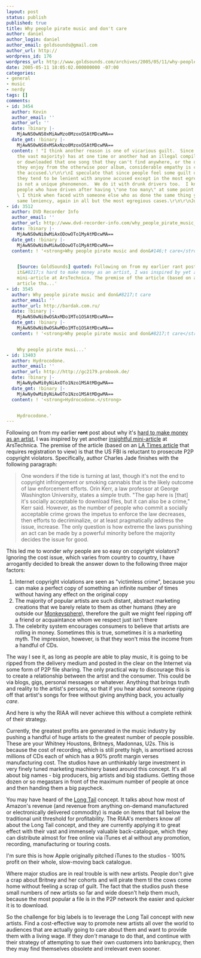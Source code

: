 ```yaml
---
layout: post
status: publish
published: true
title: Why people pirate music and don't care
author: daniel
author_login: daniel
author_email: goldsounds@gmail.com
author_url: http://
wordpress_id: 176
wordpress_url: http://www.goldsounds.com/archives/2005/05/11/why-people-pirate-music-and-dont-care/
date: 2005-05-11 18:05:02.000000000 -07:00
categories:
- general
- music
- nerdy
tags: []
comments:
- id: 3454
  author: Kevin
  author_email: ''
  author_url: ''
  date: !binary |-
    MjAwNS0wNS0xMiAwMzo0MzoxOSAtMDcwMA==
  date_gmt: !binary |-
    MjAwNS0wNS0xMSAxNzo0MzoxOSAtMDcwMA==
  content: ! "I think another reason is one of vicarious guilt.  Since everyone (or
    the vast majority) has at one time or another had an illegal compilation tape
    or downloaded that one song that they can't find anywhere, or the one song that
    they enjoy from the otherwise poor album, considerable empathy is created for
    the accused.\r\n\r\nI speculate that since people feel some guilt on their own,
    they tend to be lenient with anyone accused except in the most egregious cases.\r\n\r\nThis
    is not a unique phenomenon.  We do it with drunk drivers too.  I know a lot of
    people who have driven after having \"one too many\" at some point in their past.
    \ I think when faced with someone else who as done the same thing you get the
    same leniency, again in all but the most egregious cases.\r\n\r\nJust my thoughts.\r\n\r\nKevin"
- id: 3512
  author: DVD Recorder Info
  author_email: ''
  author_url: http://www.dvd-recorder-info.com/why_people_pirate_music_and_dont_care_archive.shtml
  date: !binary |-
    MjAwNS0wNi0wMiAxODowOTo1MyAtMDcwMA==
  date_gmt: !binary |-
    MjAwNS0wNi0wMiAwODowOTo1MyAtMDcwMA==
  content: ! '<strong>Why people pirate music and don&#146;t care</strong>


    [Source: GoldSounds] quoted: Following on from my earlier rant post about why
    it&#8217;s hard to make money as an artist, I was inspired by yet another insightful
    mini-article at ArsTechnica. The premise of the article (based on an LA Times
    article tha...'
- id: 3545
  author: Why people pirate music and don&#8217;t care
  author_email: ''
  author_url: http://bardak.com.ru/
  date: !binary |-
    MjAwNS0wNi0wOSAxMDo1MTo1OSAtMDcwMA==
  date_gmt: !binary |-
    MjAwNS0wNi0wOSAwMDo1MTo1OSAtMDcwMA==
  content: ! '<strong>Why people pirate music and don&#8217;t care</strong>


    Why people pirate musi...'
- id: 13403
  author: Hydrocodone.
  author_email: ''
  author_url: http://http://gc2179.probook.de/
  date: !binary |-
    MjAwNy0wMi0yNiAxOTo1Nzo1MSAtMDgwMA==
  date_gmt: !binary |-
    MjAwNy0wMi0yNiAwOTo1Nzo1MSAtMDgwMA==
  content: ! '<strong>Hydrocodone.</strong>


    Hydrocodone.'
---
```

Following on from my earlier <strike>rant</strike> post about why it's <a href="http://www.goldsounds.com/archives/2005/05/10/why-its-hard-to-make-money-as-an-artist/">hard to make money as an artist</a>, I was inspired by yet another <a href="http://arstechnica.com/news.ars/post/20050510-4891.html">insightful mini-article</a> at ArsTechnica. The premise of the article (based on an <a href="http://www.latimes.com/business/la-fi-piracy9may09,1,444946.story?coll=la-headlines-business&ctrack=1&cset=true">LA Times article</a> that requires registration to view) is that the US FBI is reluctant to prosecute P2P copyright violators. Specifically, author Charles Jade finishes with the following paragraph:

<blockquote>One wonders if the tide is turning at last, though it's not the end to copyright infringement or smoking cannabis that is the likely outcome of law enforcement efforts. Orin Kerr, a law professor at George Washington University, states a simple truth. "The gap here is [that] it's socially acceptable to download files, but it can also be a crime," Kerr said. However, as the number of people who commit a socially acceptable crime grows the impetus to enforce the law decreases, then efforts to decriminalize, or at least pragmatically address the issue, increase. The only question is how extreme the laws punishing an act can be made by a powerful minority before the majority decides the issue for good.</blockquote>

This led me to wonder <em>why</em> people are so easy on copyright violators? Ignoring the cost issue, which varies from country to country, I have arrogantly decided to break the answer down to the following three major factors:
<ol>
	<li>Internet copyright violations are seen as  "victimless crime", because you can make a perfect copy of something an infinite number of times without having any effect on the original copy</li>
	<li>The majority of popular artists are such distant, abstract marketing creations that we barely relate to them as other humans (they are outside our <a href="http://www.pointlesswasteoftime.com/monkeysphere.html">Monkeysphere</a>), therefore the guilt we might feel ripping off a friend or acquaintance whom we respect just isn't there</li>
	<li>The celebrity system encourages consumers to believe that artists are rolling in money. Sometimes this is true, sometimes it is a marketing myth. The impression, however, is that they won't miss the income from a handful of CDs.</li>
</ol>

The way I see it, as long as people are able to play music, it is going to be ripped from the delivery medium and posted in the clear on the Internet via some form of P2P file sharing. The only practical way to discourage this is to create a relationship between the artist and the consumer. This could be via blogs, gigs, personal messages or whatever. Anything that brings truth and reality to the artist's persona, so that if you hear about someone ripping off that artist's songs for free without giving anything back, you actually <em>care</em>.

And here is why the RIAA will never achieve this without a complete rethink of their strategy.

Currently, the greatest profits are generated in the music industry by pushing a handful of huge artists to the greatest number of people possible. These are your Whitney Houstons, Britneys, Madonnas, U2s. This is because the cost of recording, which is still pretty high, is amortised across millions of CDs each of which has a 90% profit margin verses manufacturing cost. The studios have an unthinkably large investment in very finely tuned marketing machinery based around this concept. It's all about big names - big producers, big artists and big stadiums. Getting those dozen or so megastars in front of the maximum number of people at once and then handing them a big paycheck.

You may have heard of the <a href="http://www.wired.com/wired/archive/12.10/tail.html">Long Tail</a> concept. It talks about how most of Amazon's revenue (and revenue from anything on-demand manufactured or electronically delivered commodity) is made on items that fall below the traditional unit threshold for profitability. The RIAA's members know <em>all</em> about the Long Tail concept, and they are currently applying it to great effect with their vast and immensely valuable back-catalogue, which they can distribute almost for free online via iTunes et al without any promotion, recording, manufacturing or touring costs.

I'm sure this is how Apple originally pitched iTunes to the studios - 100% profit on their whole, slow-moving back catalogue.

Where major studios are in real trouble is with new artists. People don't give a crap about Britney and her cohorts and will pirate them til the cows come home without feeling a scrap of guilt. The fact that the studios push these small numbers of new artists so far and wide doesn't help them much, because the most popular a file is in the P2P network the easier and quicker it is to download.

So the challenge for big labels is to leverage the Long Tail concept with new artists. Find a cost-effective way to promote new artists all over the world to audiences that are actually going to care about them and want to provide them with a living wage. If they <em>don't</em> manage to do that, and continue with their strategy of attempting to sue their own customers into bankrupcy, then they may find themselves obsolete and irrelevant even sooner.
